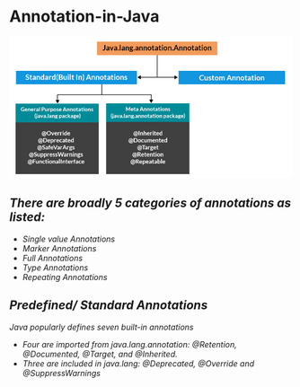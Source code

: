 # Annotation-in-Java


![java annotation diagram](images/JavaAnnotations.jpg)

##  <i> There are broadly 5 categories of annotations as listed: </a>

* Single value Annotations
* Marker Annotations
* Full Annotations
* Type Annotations
* Repeating Annotations

##  <i>  Predefined/ Standard Annotations </a>

Java popularly defines seven built-in annotations 

* Four are imported from java.lang.annotation: @Retention, @Documented, @Target, and @Inherited.
* Three are included in java.lang: @Deprecated, @Override and @SuppressWarnings
